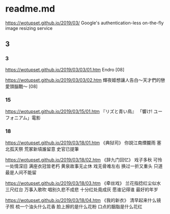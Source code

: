 # readme.md
https://wotupset.github.io/2019/03/
Google's authentication-less on-the-fly image resizing service
## 3 
### 3
https://wotupset.github.io/2019/03/03/01.htm
Endro [08]

https://wotupset.github.io/2019/03/03/02.htm
輝夜姬想讓人告白～天才們的戀愛頭腦戰～ [08]

### 15
https://wotupset.github.io/2019/03/15/01.htm 
『リズと青い鳥』
「響け! ユーフォニアム」電影

### 18
https://wotupset.github.io/2019/03/18/01.htm 
《典狱司》
你說江南煙朧雨 
塞北孤天祭 
荒冢新墳誰留意 
史官已提筆

https://wotupset.github.io/2019/03/18/02.htm 
《辞九门回忆》 
戏子多秋
可怜一处情深旧
满座衣冠皆老朽
黄泉故事无止休
戏无骨难左右
换过一折又重头
只道最是人间不能留


https://wotupset.github.io/2019/03/18/03.htm 
《牵丝戏》
兰花指捻红尘似水
三尺红台 万事入歌吹
唱别久悲不成悲 十分红处竟成灰
愿谁记得谁 最好的年岁
  
  
https://wotupset.github.io/2019/03/18/04.htm 
《我的新衣》
清早起来什么镜子照
梳一个油头什么花香
脸上擦的是什么花粉
口点的胭脂是什么花红
